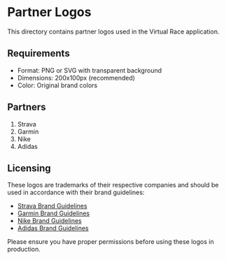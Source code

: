 # Partner Logos

This directory contains partner logos used in the Virtual Race application.

## Requirements
- Format: PNG or SVG with transparent background
- Dimensions: 200x100px (recommended)
- Color: Original brand colors

## Partners
1. Strava
2. Garmin
3. Nike
4. Adidas

## Licensing
These logos are trademarks of their respective companies and should be used in accordance with their brand guidelines:

- [Strava Brand Guidelines](https://www.strava.com/brand-guidelines)
- [Garmin Brand Guidelines](https://www.garmin.com/en-US/legal/trademark-guidelines/)
- [Nike Brand Guidelines](https://about.nike.com/pages/media-assets)
- [Adidas Brand Guidelines](https://brand.adidas.com/)

Please ensure you have proper permissions before using these logos in production. 